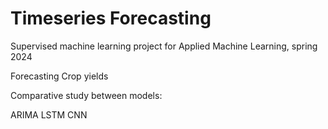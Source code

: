 # Timeseries Forecasting
Supervised machine learning project for Applied Machine Learning, spring 2024

Forecasting Crop yields

Comparative study between models:

ARIMA
LSTM
CNN
